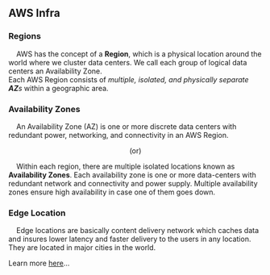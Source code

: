 ## AWS Infra

<!--- #region --->
### Regions
&nbsp;&nbsp;&nbsp;&nbsp;AWS has the concept of a **Region**, which is a physical location around the world where we cluster data centers. We call each group of logical data centers an Availability Zone. <br />
Each AWS Region consists of _multiple, isolated, and physically separate **AZ**s_ within a geographic area.
<!--- #region --->

<!--- #az --->
### Availability Zones
&nbsp;&nbsp;&nbsp;&nbsp;An Availability Zone (AZ) is one or more discrete data centers with redundant power, networking, and connectivity in an AWS Region.

<p align="center">(or)</p>

&nbsp;&nbsp;&nbsp;&nbsp;Within each region, there are multiple isolated locations known as **Availability Zones**. Each availability zone is one or more data-centers with redundant network and connectivity and power supply. Multiple availability zones ensure high availability in case one of them goes down.
<!--- #az --->


<!--- #edgelocation --->
### Edge Location
&nbsp;&nbsp;&nbsp;&nbsp;Edge locations are basically content delivery network which caches data and insures lower latency and faster delivery to the users in any location. They are located in major cities in the world.
<!--- #edgelocation --->

Learn more [here](https://aws.amazon.com/about-aws/global-infrastructure/regions_az/#:~:text=AWS%20has%20the%20concept%20of,AZs%20within%20a%20geographic%20area.)...
